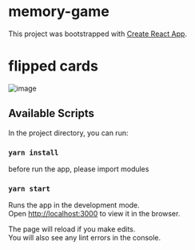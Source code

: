 # memory-game

This project was bootstrapped with [Create React App](https://github.com/facebook/create-react-app).

# flipped cards

![image](https://user-images.githubusercontent.com/65071534/144739441-046c5232-0896-493a-9b39-9d57aa0e550e.png)

## Available Scripts

In the project directory, you can run:

### `yarn install`

before run the app, please import modules

### `yarn start`

Runs the app in the development mode.\
Open [http://localhost:3000](http://localhost:3000) to view it in the browser.

The page will reload if you make edits.\
You will also see any lint errors in the console.
